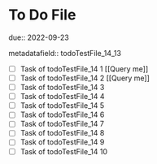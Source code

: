 # To Do File

due:: 2022-09-23

metadatafield:: todoTestFile_14_13

- [ ] Task of todoTestFile_14 1 [[Query me]]
- [ ] Task of todoTestFile_14 2 [[Query me]]
- [ ] Task of todoTestFile_14 3
- [ ] Task of todoTestFile_14 4
- [ ] Task of todoTestFile_14 5
- [ ] Task of todoTestFile_14 6
- [ ] Task of todoTestFile_14 7
- [ ] Task of todoTestFile_14 8
- [ ] Task of todoTestFile_14 9
- [ ] Task of todoTestFile_14 10